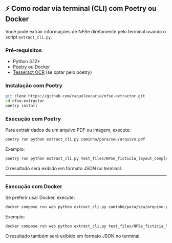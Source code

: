 ## ⚡ Como rodar via terminal (CLI) com Poetry ou Docker

Você pode extrair informações de NFSe diretamente pelo terminal usando o script `extract_cli.py`.

### Pré-requisitos

- Python 3.12+
- [Poetry](https://python-poetry.org/docs/#installation) ou Docker
- [Tesseract OCR](https://github.com/tesseract-ocr/tesseract) (se optar pelo poetry)

### Instalação com Poetry

```bash
git clone https://github.com/raqueleucaria/nfse-extractor.git
cd nfse-extractor
poetry install
```

### Execução com Poetry

Para extrair dados de um arquivo PDF ou imagem, execute:

```bash
poetry run python extract_cli.py caminho/para/seu/arquivo.pdf
```

Exemplo:

```bash
poetry run python extract_cli.py test_files/NFSe_ficticia_layout_completo.pdf
```

O resultado será exibido em formato JSON no terminal.

---

### Execução com Docker

Se preferir usar Docker, execute:

```bash
docker compose run web python extract_cli.py caminho/para/seu/arquivo.pdf
```

Exemplo:

```bash
docker compose run web python extract_cli.py test_files/NFSe_ficticia_layout_completo.pdf
```

O resultado também será exibido em formato JSON no terminal.